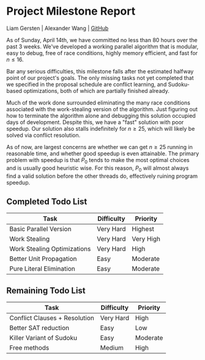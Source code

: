 # Project Milestone Report
Liam Gersten | Alexander Wang | [GitHub](https://github.com/liam-gersten/parallel-sat-solver)

As of Sunday, April 14th, we have committed no less than 80 hours over the past 3 weeks. We've developed a working parallel algorithm that is modular, easy to debug, free of race conditions, highly memory efficient, and fast for $n \leq 16$.

Bar any serious difficulties, this milestone falls after the estimated halfway point of our project's goals. The only missing tasks not yet completed that we specified in the proposal schedule are conflict learning, and Sudoku-based optimizations, both of which are partially finished already.

Much of the work done surrounded eliminating the many race conditions associated with the work-stealing version of the algorithm. Just figuring out how to terminate the algorithm alone and debugging this solution occupied days of development. Despite this, we have a "fast" solution with poor speedup. Our solution also stalls indefinitely for $n \geq 25$, which will likely be solved via conflict resolution.

As of now, are largest concerns are whether we can get $n \geq 25$ running in reasonable time, and whether good speedup is even attainable. The primary problem with speedup is that $P_0$ tends to make the most optimal choices and is usually good heuristic wise. For this reason, $P_0$ will almost always find a valid solution before the other threads do, effectively ruining program speedup.

## Completed Todo List

| Task    | Difficulty | Priority |
| -------- | ------- | ------ |
| Basic Parallel Version | Very Hard | Highest |
| Work Stealing | Very Hard | Very High |
| Work Stealing Optimizations | Very Hard | High |
| Better Unit Propagation | Easy | Moderate | 
| Pure Literal Elimination | Easy | Moderate |

## Remaining Todo List

| Task    | Difficulty | Priority |
| -------- | ------- | ------ |
| Conflict Clauses + Resolution | Very Hard | High |
| Better SAT reduction | Easy | Low |
| Killer Variant of Sudoku | Easy | Moderate |
| Free methods | Medium | High |